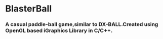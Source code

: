 # BlasterBall
### A casual paddle-ball game,similar to DX-BALL.Created using OpenGL based iGraphics Library in C/C++.

